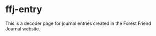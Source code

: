 # ffj-entry

This is a decoder page for journal entries created in the Forest Friend Journal website.
